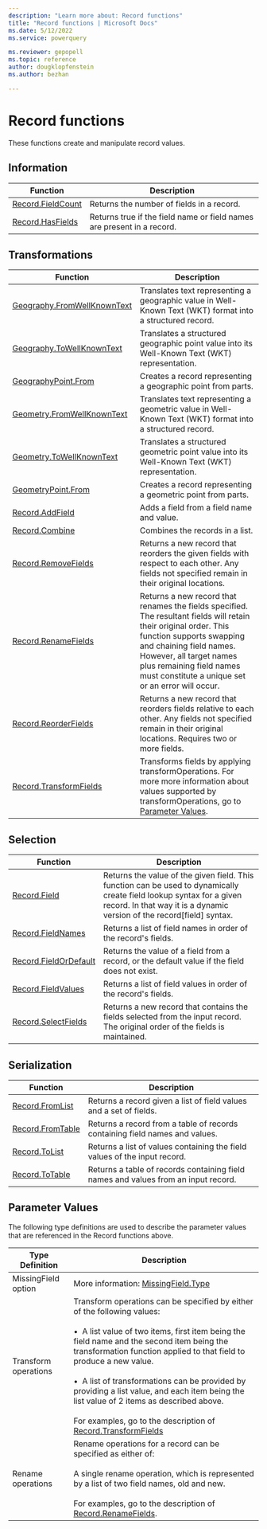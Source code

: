 ```yaml
---
description: "Learn more about: Record functions"
title: "Record functions | Microsoft Docs"
ms.date: 5/12/2022
ms.service: powerquery

ms.reviewer: gepopell
ms.topic: reference
author: dougklopfenstein
ms.author: bezhan

---
```

# Record functions

These functions create and manipulate record values.
  
## Information

|Function|Description|
|------------|---------------|
|[Record.FieldCount](record-fieldcount.md)|Returns the number of fields in a record.|
|[Record.HasFields](record-hasfields.md)|Returns true if the field name or field names are present in a record.|

## Transformations

|Function|Description|
|------------|---------------|
|[Geography.FromWellKnownText](geography-fromwellknowntext.md)|Translates text representing a geographic value in Well-Known Text (WKT) format into a structured record.|
|[Geography.ToWellKnownText](geography-towellknowntext.md)|Translates a structured geographic point value into its Well-Known Text (WKT) representation.|
|[GeographyPoint.From](geographypoint-from.md)|Creates a record representing a geographic point from parts.|
|[Geometry.FromWellKnownText](geometry-fromwellknowntext.md)|Translates text representing a geometric value in Well-Known Text (WKT) format into a structured record.|
|[Geometry.ToWellKnownText](geometry-towellknowntext.md)|Translates a structured geometric point value into its Well-Known Text (WKT) representation.|
|[GeometryPoint.From](geometrypoint-from.md)|Creates a record representing a geometric point from parts.|
|[Record.AddField](record-addfield.md)|Adds a field from a field name and value.|
|[Record.Combine](record-combine.md)|Combines the records in a list.|
|[Record.RemoveFields](record-removefields.md)|Returns a new record that reorders the given fields with respect to each other. Any fields not specified remain in their original locations.|
|[Record.RenameFields](record-renamefields.md)|Returns a new record that renames the fields specified. The resultant fields will retain their original order. This function supports swapping and chaining field names. However, all target names plus remaining field names must constitute a unique set or an error will occur.|
|[Record.ReorderFields](record-reorderfields.md)|Returns a new record that reorders fields relative to each other. Any fields not specified remain in their original locations. Requires two or more fields.|
|[Record.TransformFields](record-transformfields.md)|Transforms fields by applying transformOperations. For more more information about values supported by transformOperations, go to [Parameter Values](#parameter-values).|

## Selection

|Function|Description|
|------------|---------------|
|[Record.Field](record-field.md)|Returns the value of the given field. This function can be used to dynamically create field lookup syntax for a given record. In that way it is a dynamic version of the record[field] syntax.|
|[Record.FieldNames](record-fieldnames.md)|Returns a list of field names in order of the record's fields.|
|[Record.FieldOrDefault](record-fieldordefault.md)|Returns the value of a field from a record, or the default value if the field does not exist.|
|[Record.FieldValues](record-fieldvalues.md)|Returns a list of field values in order of the record's fields.|
|[Record.SelectFields](record-selectfields.md)|Returns a new record that contains the fields selected from the input record. The original order of the fields is maintained.|

## Serialization

|Function|Description|
|------------|---------------|
|[Record.FromList](record-fromlist.md)|Returns a record given a list of field values and a set of fields.|
|[Record.FromTable](record-fromtable.md)|Returns a record from a table of records containing field names and values.|
|[Record.ToList](record-tolist.md)|Returns a list of values containing the field values of the input record.|
|[Record.ToTable](record-totable.md)|Returns a table of records containing field names and values from an input record.|

## Parameter Values

The following type definitions are used to describe the parameter values that are referenced in the Record functions above.

|Type Definition|Description|
|-|-|
|MissingField option|More information: [MissingField.Type](missingfield-type.md)|
|Transform operations|Transform operations can be specified by either of the following values:<br /><br />&#8226;&nbsp;&nbsp;A list value of two items, first item being the field name and the second item being the transformation function applied to that field to produce a new value.<br /><br />&#8226;&nbsp;&nbsp;A list of transformations can be provided by providing a list value, and each item being the list value of 2 items as described above.<br /><br />For examples, go to the description of [Record.TransformFields](record-transformfields.md)|
|Rename operations|Rename operations for a record can be specified as either of:<br /><br />A single rename operation, which is represented by a list of two field names, old and new.<br /><br />For examples, go to the description of [Record.RenameFields](record-renamefields.md).|
